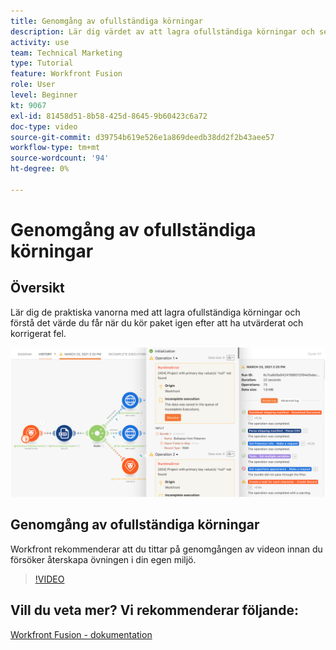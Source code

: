 ```yaml
---
title: Genomgång av ofullständiga körningar
description: Lär dig värdet av att lagra ofullständiga körningar och sedan köra om programpaket när du har utvärderat och korrigerat fel i [!DNL Adobe Workfront Fusion].
activity: use
team: Technical Marketing
type: Tutorial
feature: Workfront Fusion
role: User
level: Beginner
kt: 9067
exl-id: 81458d51-8b58-425d-8645-9b60423c6a72
doc-type: video
source-git-commit: d39754b619e526e1a869deedb38dd2f2b43aee57
workflow-type: tm+mt
source-wordcount: '94'
ht-degree: 0%

---
```


# Genomgång av ofullständiga körningar

## Översikt

Lär dig de praktiska vanorna med att lagra ofullständiga körningar och förstå det värde du får när du kör paket igen efter att ha utvärderat och korrigerat fel.

![En bild av ett scenario med felhantering](assets/troubleshooting-and-error-handling-8.png)

## Genomgång av ofullständiga körningar

Workfront rekommenderar att du tittar på genomgången av videon innan du försöker återskapa övningen i din egen miljö.

>[!VIDEO](https://video.tv.adobe.com/v/335308/?quality=12)

## Vill du veta mer? Vi rekommenderar följande:

[Workfront Fusion - dokumentation](https://experienceleague.adobe.com/docs/workfront/using/adobe-workfront-fusion/workfront-fusion-2.html?lang=en)
